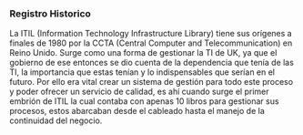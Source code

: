### Registro Historico 

La ITIL (Information Technology Infrastructure Library) tiene sus orígenes a finales de 1980 por la CCTA (Central Computer and Telecommunication) en Reino Unido. Surge como una forma de gestionar la TI de UK, ya que el gobierno de ese entonces se dio cuenta de la dependencia que tenía de las TI, la importancia que estas tenían y lo indispensables que serían en el futuro. Por ello era vital crear un sistema de gestión para todo este proceso y poder ofrecer un servicio de calidad, es ahí cuando surge el primer embrión de ITIL la cual contaba con apenas 10 libros para gestionar sus procesos, estos abarcaban desde el cableado hasta el manejo de la continuidad del negocio.

